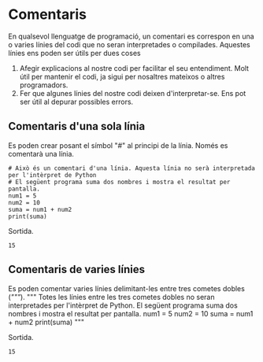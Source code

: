 # Comentaris
En qualsevol llenguatge de programació, un comentari es correspon en una o varies línies del codi que no seran interpretades o compilades.
Aquestes línies ens poden ser útils per dues coses
1. Afegir explicacions al nostre codi per facilitar el seu entendiment. 
Molt útil per mantenir el codi, ja sigui per nosaltres mateixos o altres programadors.
3. Fer que algunes línies del nostre codi deixen d'interpretar-se. Ens pot ser útil al depurar possibles errors.
## Comentaris d'una sola línia
Es poden crear posant el símbol "#" al principi de la línia. Només es comentarà una línia.
```
# Això és un comentari d'una línia. Aquesta línia no serà interpretada per l'intèrpret de Python
# El següent programa suma dos nombres i mostra el resultat per pantalla.
num1 = 5
num2 = 10
suma = num1 + num2
print(suma)
```
Sortida.
```
15
```
## Comentaris de varies línies
Es poden comentar varies línies delimitant-les entre tres cometes dobles (*"""*).
"""
Totes les línies entre les tres cometes dobles no seran interpretades per l'intèrpret de Python.
El següent programa suma dos nombres i mostra el resultat per pantalla.
num1 = 5
num2 = 10
suma = num1 + num2
print(suma)
"""

Sortida.
```
15
```
